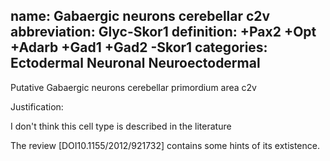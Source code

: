 name: Gabaergic neurons cerebellar c2v
abbreviation: Glyc-Skor1
definition: +Pax2 +Opt +Adarb +Gad1 +Gad2 -Skor1
categories: Ectodermal Neuronal Neuroectodermal
---

Putative Gabaergic neurons cerebellar primordium area c2v

Justification:

I don't think this cell type is described in the literature 

The review [DOI10.1155/2012/921732] contains some hints of its extistence.
